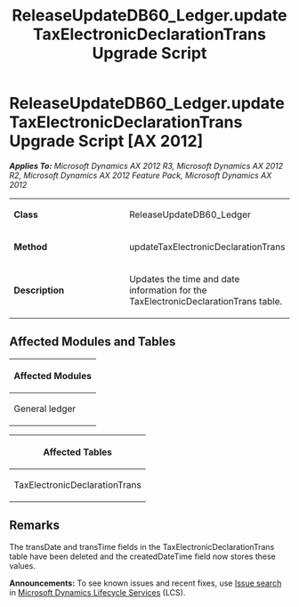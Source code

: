 ﻿---
title: ReleaseUpdateDB60_Ledger.updateTaxElectronicDeclarationTrans Upgrade Script
TOCTitle: ReleaseUpdateDB60_Ledger.updateTaxElectronicDeclarationTrans Upgrade Script
ms:assetid: 7a590315-2c79-a315-4e40-6793aa7a9dc8
ms:mtpsurl: https://msdn.microsoft.com/en-us/library/JJ719412(v=AX.60)
ms:contentKeyID: 49709203
ms.date: 05/18/2015
mtps_version: v=AX.60
---

# ReleaseUpdateDB60\_Ledger.updateTaxElectronicDeclarationTrans Upgrade Script [AX 2012]


_**Applies To:** Microsoft Dynamics AX 2012 R3, Microsoft Dynamics AX 2012 R2, Microsoft Dynamics AX 2012 Feature Pack, Microsoft Dynamics AX 2012_

<table>
<colgroup>
<col style="width: 50%" />
<col style="width: 50%" />
</colgroup>
<tbody>
<tr class="odd">
<td><p><strong>Class</strong></p></td>
<td><p>ReleaseUpdateDB60_Ledger</p></td>
</tr>
<tr class="even">
<td><p><strong>Method</strong></p></td>
<td><p>updateTaxElectronicDeclarationTrans</p></td>
</tr>
<tr class="odd">
<td><p><strong>Description</strong></p></td>
<td><p>Updates the time and date information for the TaxElectronicDeclarationTrans table.</p></td>
</tr>
</tbody>
</table>


## Affected Modules and Tables

<table>
<colgroup>
<col style="width: 100%" />
</colgroup>
<thead>
<tr class="header">
<th><p>Affected Modules</p></th>
</tr>
</thead>
<tbody>
<tr class="odd">
<td><p>General ledger</p></td>
</tr>
</tbody>
</table>


<table>
<colgroup>
<col style="width: 100%" />
</colgroup>
<thead>
<tr class="header">
<th><p>Affected Tables</p></th>
</tr>
</thead>
<tbody>
<tr class="odd">
<td><p>TaxElectronicDeclarationTrans</p></td>
</tr>
</tbody>
</table>


## Remarks

The transDate and transTime fields in the TaxElectronicDeclarationTrans table have been deleted and the createdDateTime field now stores these values.

  
**Announcements:** To see known issues and recent fixes, use [Issue search](http://go.microsoft.com/fwlink/?linkid=389258) in [Microsoft Dynamics Lifecycle Services](http://go.microsoft.com/fwlink/?linkid=306505) (LCS).

